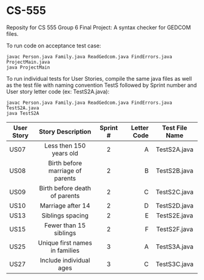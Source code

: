 # CS-555
Reposity for CS 555 Group 6 Final Project: A syntax checker for GEDCOM files.

To run code on acceptance test case:
```shell
javac Person.java Family.java ReadGedcom.java FindErrors.java ProjectMain.java
java ProjectMain
```

To run individual tests for User Stories, compile the same java files as well as the test file with naming convention TestS followed by Sprint number and User story letter code (ex: TestS2A.java):
```shell
javac Person.java Family.java ReadGedcom.java FindErrors.java TestS2A.java
java TestS2A
```

|User Story| Story Description | Sprint #  |  Letter Code | Test File Name
|----------|:-----------------:|:-------------:|------:|:-----------------:|
| US07     |Less then 150 years old|  2 |        A | TestS2A.java|
| US08     |Birth before marriage of parents | 2 | B| TestS2B.java|
| US09     | Birth before death of parents | 2 | C| TestS2C.java|
| US10     | Marriage after 14     | 2| D| TestS2D.java|
| US13     | Siblings spacing      | 2 | E |TestS2E.java|
| US15     | Fewer than 15 siblings | 2 | F |TestS2F.java|
| US25     | Unique first names in families | 3 | A  |TestS3A.java|
| US27     | Include individual ages | 3 | C |TestS3C.java|
